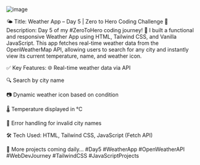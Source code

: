 ![image](https://github.com/user-attachments/assets/167ec41f-d5d4-4aae-b154-c64cd4848489)

🌤️ Title: Weather App – Day 5 | Zero to Hero Coding Challenge
📝 Description:
Day 5 of my #ZeroToHero coding journey! 🚀
I built a functional and responsive Weather App using HTML, Tailwind CSS, and Vanilla JavaScript. This app fetches real-time weather data from the OpenWeatherMap API, allowing users to search for any city and instantly view its current temperature, name, and weather icon.

✅ Key Features:
🌐 Real-time weather data via API

🔍 Search by city name

📷 Dynamic weather icon based on condition

🌡️ Temperature displayed in °C

🎯 Error handling for invalid city names

🛠️ Tech Used: HTML, Tailwind CSS, JavaScript (Fetch API)

📅 More projects coming daily... #Day5 #WeatherApp #OpenWeatherAPI #WebDevJourney #TailwindCSS #JavaScriptProjects
